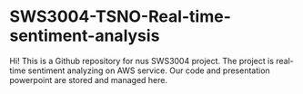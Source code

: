 # SWS3004-TSNO-Real-time-sentiment-analysis
Hi! This is a Github repository for nus SWS3004 project. The project is real-time sentiment analyzing on AWS service.  Our code and presentation powerpoint are stored and managed here. 
